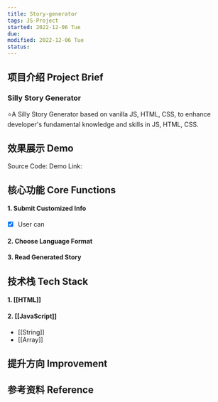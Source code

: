 ```yaml
---
title: Story-generator
tags: JS-Project 
started: 2022-12-06 Tue
due: 
modified: 2022-12-06 Tue
status: 
---
```

## 项目介绍 Project Brief
### Silly Story Generator
⭐A Silly Story Generator based on vanilla JS, HTML, CSS, to enhance developer's fundamental knowledge and skills in JS, HTML, CSS.
## 效果展示 Demo
Source Code: 
Demo Link:    
## 核心功能 Core Functions
#### 1. Submit Customized Info
- [x] User can 
#### 2. Choose Language Format
#### 3. Read Generated Story
## 技术栈 Tech Stack
#### 1. [[HTML]]
#### 2. [[JavaScript]]
- [[String]]
- [[Array]]

## 提升方向 Improvement

## 参考资料 Reference
>